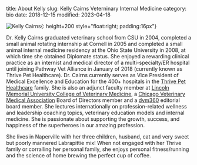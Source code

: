 title: About Kelly
slug: Kelly Cairns Veterninary Internal Medicine
category: bio
date: 2018-12-15
modified: 2023-04-18

![Kelly Cairns]({static}/images/2018/kellycairns.jpg){: height=200 style="float:right; padding:16px"}

Dr. Kelly Cairns graduated veterinary school from CSU in 2004, completed a small animal rotating internship at Cornell in 2005 and completed a small animal internal medicine residency at the Ohio State University in 2008, at which time she obtained Diplomate status. She enjoyed a rewarding clinical practice as an internist and medical director of a multi-specialty/ER hospital until joining Pathway Vet Alliance in January of 2018 (currently known as Thrive Pet Healthcare).  Dr. Cairns currently serves as Vice President of Medical Excellence and Education for the 400+ hospitals in the [Thrive Pet Healthcare](https://www.thrivepetcare.com) family.  She is also an adjunct faculty member at [Lincoln Memorial University College of Veterinary Medicine](https://www.lmunet.edu/college-of-veterinary-medicine/index), a [Chicago Veterinary Medical Association](https://www.chicagovma.org) Board of Directors member and a [dvm360](https://dvm360.com) editorial board member. She lectures internationally on profession-related wellness and leadership coaching topics, veterinary education models and internal medicine.  She is passionate about supporting the growth, success, and happiness of the superheroes in our amazing profession. 

She lives in Naperville with her three children, husband, cat and very sweet but poorly mannered Labrapittie mix! When not engaged with her Thrive family or corralling her personal family, she enjoys personal fitness/running and the science of home brewing the perfect cup of coffee. 
